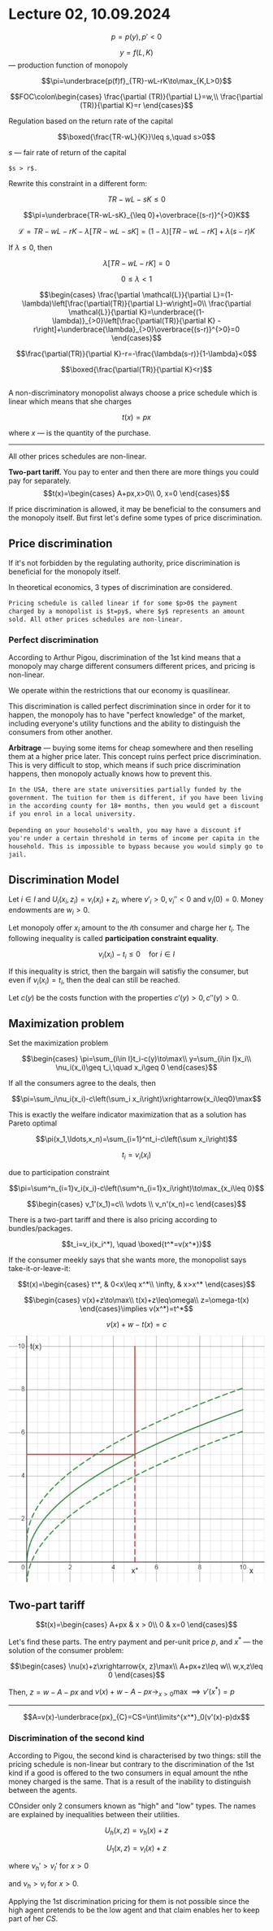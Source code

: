 # Lecture 02, 10.09.2024

$$p=p(y), p'<0$$

$$y=f(L, K)$$ — production function of monopoly

$$\pi=\underbrace{p(f)f}_{TR}-wL-rK\to\max_{K,L>0}$$

$$FOC\colon\begin{cases}
    \frac{\partial (TR)}{\partial L}=w,\\
    \frac{\partial (TR)}{\partial K}=r
\end{cases}$$

Regulation based on the return rate of the capital

$$\boxed{\frac{TR-wL}{K}}\leq s,\quad s>0$$

$s$ — fair rate of return of the capital

```{prf:proposition}
$s > r$.
```

Rewrite this constraint in a different form:

$$TR-wL-sK\leq 0$$

$$\pi=\underbrace{TR-wL-sK}_{\leq 0}+\overbrace{(s-r)}^{>0}K$$

$$\mathcal{L}=TR-wL-rK-\lambda[TR-wL-sK]=(1-\lambda)[TR-wL-rK]+\lambda(s-r)K$$

If $\lambda \leq 0$, then

$$\lambda[TR-wL-rK]=0$$

$$0\leq\lambda<1$$

$$\begin{cases}
\frac{\partial \mathcal{L}}{\partial L}=(1-\lambda)\left[\frac{\partial(TR)}{\partial L}-w\right]=0\\
\frac{\partial \mathcal{L}}{\partial K}=\underbrace{(1-\lambda)}_{>0}\left[\frac{\partial(TR)}{\partial K} -r\right]+\underbrace{\lambda}_{>0}\overbrace{(s-r)}^{>0}=0
\end{cases}$$

$$\frac{\partial(TR)}{\partial K}-r=-\frac{\lambda(s-r)}{1-\lambda}<0$$

$$\boxed{\frac{\partial(TR)}{\partial K}<r}$$

## 

A non-discriminatory monopolist always choose a price schedule which is linear which means that she charges 

$$t(x)=px$$

where $x$ — is the quantity of the purchase.

---

All other prices schedules are non-linear.

**Two-part tariff.** You pay to enter and then there are more things you could pay for separately.
$$t(x)=\begin{cases}
A+px,x>0\\
0, x=0
\end{cases}$$

If price discrimination is allowed, it may be beneficial to the consumers and the monopoly itself. But first let's define some types of price discrimination.

## Price discrimination

If it's not forbidden by the regulating authority, price discrimination is beneficial for the monopoly itself.

In theoretical economics, 3 types of discrimination are considered.

```{prf:definition}
Pricing schedule is called linear if for some $p>0$ the payment charged by a monopolist is $t=py$, where $y$ represents an amount sold. All other prices schedules are non-linear.
```

### Perfect discrimination

According to Arthur Pigou, discrimination of the 1st kind means that a monopoly may charge different consumers different prices, and pricing is non-linear.

We operate within the restrictions that our economy is quasilinear.

This discrimination is called perfect discrimination since in order for it to happen, the monopoly has to have "perfect knowledge" of the market, including everyone's utility functions and the ability to distinguish the consumers from other another.

**Arbitrage** — buying some items for cheap somewhere and then reselling them at a higher price later. This concept ruins perfect price discrimination. This is very difficult to stop, which means if such price discrimination happens, then monopoly actually knows how to prevent this.

```{prf:example}
In the USA, there are state universities partially funded by the government. The tuition for them is different, if you have been living in the according county for 18+ months, then you would get a discount if you enrol in a local university.

Depending on your household's wealth, you may have a discount if you're under a certain threshold in terms of income per capita in the household. This is impossible to bypass because you would simply go to jail.  
```

## Discrimination Model

Let $i\in I$ and $U_i(x_i,z_i)=\nu_i(x_i)+z_i$, where $\nu'_i>0,\nu_i''<0$ and $v_i(0)=0$. Money endowments are $w_i>0$.

Let monopoly offer $x_i$ amount to the $i$th consumer and charge her $t_i$. The following inequality is called **participation constraint equality**.

$$\nu_i(x_i)-t_i\leq 0\quad \text{for}\ i\in I$$

If this inequality is strict, then the bargain will satisfiy the consumer, but even if $\nu_i(x_i)=t_i$, then the deal can still be reached.

Let $c(y)$ be the costs function with the properties $c'(y)>0,c''(y)>0$. 

## Maximization problem

Set the maximization problem 

$$\begin{cases}
    \pi=\sum_{i\in I}t_i-c(y)\to\max\\
    y=\sum_{i\in I}x_i\\
    \nu_i(x_i)\geq t_i,\quad x_i\geq 0
\end{cases}$$

If all the consumers agree to the deals, then 

$$\pi=\sum_i\nu_i(x_i)-c\left(\sum_i x_i\right)\xrightarrow{x_i\leq0}\max$$

This is exactly the welfare indicator maximization that as a solution has Pareto optimal 


$$\pi(x_1,\ldots,x_n)=\sum_{i=1}^nt_i-c\left(\sum x_i\right)$$

$$t_i=v_i(x_i)$$

due to participation constraint

$$\pi=\sum^n_{i=1}v_i(x_i)-c\left(\sum^n_{i=1}x_i\right)\to\max_{x_i\leq 0}$$

$$\begin{cases}
v_1'(x_1)=c\\
\vdots \\
v_n'(x_n)=c
\end{cases}$$

There is a two-part tariff and there is also pricing according to bundles/packages.

$$t_i=v_i(x_i^*), \quad \boxed{t^*=v(x^*)}$$

If the consumer meekly says that she wants more, the monopolist says take-it-or-leave-it:

$$t(x)=\begin{cases}
t^*, & 0<x\leq x^*\\
\infty, & x>x^*
\end{cases}$$

$$\begin{cases}
v(x)+z\to\max\\
t(x)+z\leq\omega\\
z=\omega-t(x)
\end{cases}\implies v(x^*)=t^*$$

$$v(x)+w-t(x)=c$$

![alt text](image-6.png)

## Two-part tariff

$$t(x)=\begin{cases}
A+px & x > 0\\
0 & x=0
\end{cases}$$

Let's find these parts. 
The entry payment and per-unit price $p$, and $x^*$ — the solution of the consumer problem:

$$\begin{cases}
\nu(x)+z\xrightarrow{x, z}\max\\
A+px+z\leq w\\
w,x,z\leq 0
\end{cases}$$

Then, $z=w-A-px$ and $\nu(x)+w-A-px\to_{x>0}\max\implies v'(x^*)=p$

---

$$A=v(x)-\underbrace{px}_{C}=CS=\int\limits^{x^*}_0(v'(x)-p)dx$$

### Discrimination of the second kind 

According to Pigou, the second kind is characterised by two things: still the pricing schedule is non-linear but contrary to the discrimination of the 1st kind if a good is offered to the two consumers in equal amount the nthe money charged is the same. That is a result of the inability to distinguish between the agents.

COnsider only 2 consumers known as "high" and "low" types. The names are explained by inequalities between their utilities.

$$U_h(x,z)=\nu_h(x)+z$$

$$U_1(x,z)=\nu_l(x)+z$$

where $\nu_h'>\nu_l'$ for $x>0$

and $\nu_h>v_l$ for $x>0$.

Applying the 1st discrimination pricing for them is not possible since the high agent pretends to be the low agent and that claim enables her to keep part of her $CS$.